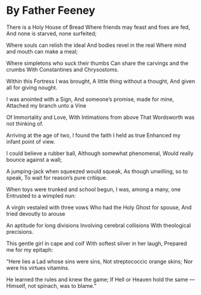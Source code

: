 # By Father Feeney 

There is a Holy House of Bread
Where friends may feast and foes are fed,
And none is starved, none surfeited;

Where souls can relish the ideal
And bodies revel in the real
Where mind and mouth can make a meal;

Where simpletons who suck their thumbs
Can share the carvings and the crumbs
With Constantines and Chrysostoms.

Within this Fortress I was brought,
A little thing without a thought,
And given all for giving nought.

I was anointed with a Sign,
And someone’s promise, made for mine,
Attached my branch unto a Vine

Of Immortality and Love,
With Intimations from above
That Wordsworth was not thinking of.

Arriving at the age of two,
I found the faith I held as true
Enhanced my infant point of view.

I could believe a rubber ball,
Although somewhat phenomenal,
Would really bounce against a wall;

A jumping-jack when squeezed would squeak,
As though unwilling, so to speak,
To wait for reason’s pure critique.

When toys were trunked and school begun,
I was, among a many, one
Entrusted to a wimpled nun:

A virgin vestaled with three vows
Who had the Holy Ghost for spouse,
And tried devoutly to arouse

An aptitude for long divisions
Involving cerebral collisions
With theological precisions.

This gentle girl in cape and coif
With softest silver in her laugh,
Prepared me for my epitaph:

“Here lies a Lad whose sins were sins,
Not streptococcic orange skins;
Nor were his virtues vitamins.

He learned the rules and knew the game;
If Hell or Heaven hold the same —
Himself, not spinach, was to blame.”